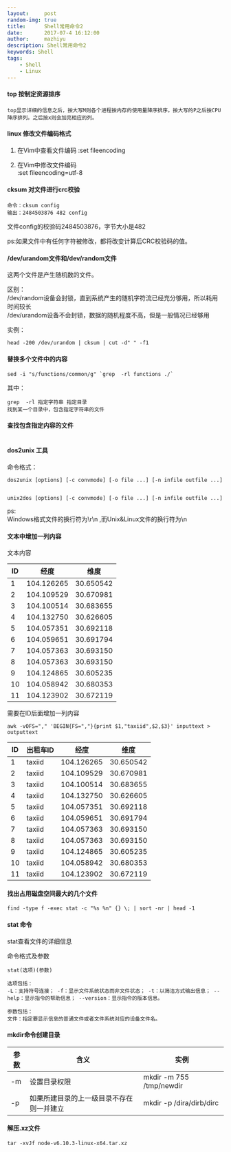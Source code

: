 ```yaml
---
layout:     post
random-img: true
title:      Shell常用命令2
date:       2017-07-4 16:12:00
author:     mazhiyu
description: Shell常用命令2
keywords: Shell
tags:
    - Shell
    - Linux
---
```


#### top 按制定资源排序  
    top显示详细的信息之后，按大写M则各个进程按内存的使用量降序排序。按大写的P之后按CPU降序排列。之后按x则会加亮相应的列。

#### linux 修改文件编码格式
1. 在Vim中查看文件编码
:set fileencoding  

2. 在Vim中修改文件编码  
:set fileencoding=utf-8

#### cksum 对文件进行crc校验

```
命令：cksum config
输出：2484503876 482 config
```

文件config的校验码2484503876，字节大小是482  

ps:如果文件中有任何字符被修改，都将改变计算后CRC校验码的值。


#### /dev/urandom文件和/dev/random文件

这两个文件是产生随机数的文件。  

区别：  
/dev/random设备会封锁，直到系统产生的随机字符流已经充分够用，所以耗用时间较长  
/dev/urandom设备不会封锁，数据的随机程度不高，但是一般情况已经够用

实例：
```
head -200 /dev/urandom | cksum | cut -d" " -f1
```

#### 替换多个文件中的内容

```
sed -i "s/functions/common/g" `grep  -rl functions ./`
```

其中：

```
grep  -rl 指定字符串 指定目录
找到某一个目录中，包含指定字符串的文件
```

#### 查找包含指定内容的文件

```

```

#### dos2unix  工具

命令格式：

```
dos2unix [options] [-c convmode] [-o file ...] [-n infile outfile ...]


unix2dos [options] [-c convmode] [-o file ...] [-n infile outfile ...]
```

ps:  
Windows格式文件的换行符为\r\n ,而Unix&Linux文件的换行符为\n  

#### 文本中增加一列内容

文本内容

ID | 经度 | 维度
---| -----| ----
1 | 104.126265 | 30.650542
2 | 104.109529 | 30.670981
3 | 104.100514 | 30.683655
4 | 104.132750 | 30.626605
5 | 104.057351 | 30.692118
6 | 104.059651 | 30.691794
7 | 104.057363 | 30.693150
8 | 104.057363 | 30.693150
9 | 104.124865 | 30.605235
10 | 104.058942 | 30.680353
11 | 104.123902 | 30.672119

需要在ID后面增加一列内容  

```
awk -vOFS="," 'BEGIN{FS=","}{print $1,"taxiid",$2,$3}' inputtext > outputtext
```

ID | 出租车ID | 经度 | 维度
---| -----| --------- | ----------
1 | taxiid | 104.126265 | 30.650542
2 | taxiid | 104.109529 | 30.670981
3 | taxiid | 104.100514 | 30.683655
4 | taxiid | 104.132750 | 30.626605
5 | taxiid | 104.057351 | 30.692118
6 | taxiid | 104.059651 | 30.691794
7 | taxiid | 104.057363 | 30.693150
8 | taxiid | 104.057363 | 30.693150
9 | taxiid | 104.124865 | 30.605235
10 | taxiid | 104.058942 | 30.680353
11 | taxiid | 104.123902 | 30.672119  


#### 找出占用磁盘空间最大的几个文件


```
find -type f -exec stat -c "%s %n" {} \; | sort -nr | head -1
```

#### stat 命令

stat查看文件的详细信息

命令格式及参数

```
stat(选项)(参数) 

选项包括： 
-L：支持符号连接； -f：显示文件系统状态而非文件状态； -t：以简洁方式输出信息； --help：显示指令的帮助信息； --version：显示指令的版本信息。 

参数包括：
文件：指定要显示信息的普通文件或者文件系统对应的设备文件名。
```


#### mkdir命令创建目录  

参数 | 含义 | 实例
-----|----- | -----
-m  | 设置目录权限 | mkdir -m 755 /tmp/newdir
-p | 如果所建目录的上一级目录不存在则一并建立 | mkdir -p /dira/dirb/dirc  

#### 解压.xz文件

```
tar -xvJf node-v6.10.3-linux-x64.tar.xz
```